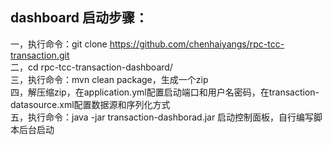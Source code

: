 ## dashboard 启动步骤：
一，执行命令：git clone https://github.com/chenhaiyangs/rpc-tcc-transaction.git <br/>
二，cd rpc-tcc-transaction-dashboard/ <br/>
三，执行命令：mvn clean package，生成一个zip <br/>
四，解压缩zip，在application.yml配置启动端口和用户名密码，在transaction-datasource.xml配置数据源和序列化方式<br/>
五，执行命令：java -jar transaction-dashborad.jar 启动控制面板，自行编写脚本后台启动
